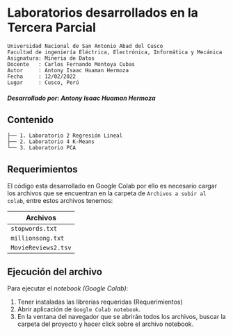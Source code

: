 # Laboratorios desarrollados en la Tercera Parcial
```
Universidad Nacional de San Antonio Abad del Cusco
Facultad de ingeniería Eléctrica, Electrónica, Informática y Mecánica
Asignatura: Mineria de Datos
Docente   : Carlos Fernando Montoya Cubas
Autor     : Antony Isaac Huaman Hermoza
Fecha     : 12/02/2022
Lugar     : Cusco, Perú
```
##### Desarrollado por: Antony Isaac Huaman Hermoza

## Contenido

```
├── 1. Laboratorio 2 Regresión Lineal
├── 2. Laboratorio 4 K-Means
└── 3. Laboratorio PCA
```

## Requerimientos

El código esta desarrollado en Google Colab por ello es necesario cargar los archivos que se encuentran en la carpeta de `Archivos a subir al colab`, entre estos archivos tenemos:

| Archivos          | 
| ----------------- |
| `stopwords.txt`   |
| `millionsong.txt`  |
| `MovieReviews2.tsv`   |

## Ejecución del archivo

Para ejecutar el *notebook (Google Colab)*:

1. Tener instaladas las librerías requeridas (Requerimientos)
2. Abrir aplicación de `Google Colab notebook`.
3. En la ventana del navegador que se abrirán todos los archivos, buscar la carpeta del proyecto y hacer click sobre el archivo notebook.
